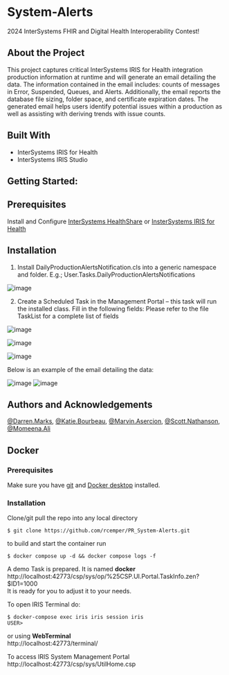 # System-Alerts
2024 InterSystems FHIR and Digital Health Interoperability Contest!

## About the Project
This project captures critical InterSystems IRIS for Health integration production information at runtime and will generate an email detailing the data. The information contained in the email includes: counts of messages in Error, Suspended, Queues, and Alerts.  Additionally, the email reports the database file sizing, folder space, and certificate expiration dates. The generated email helps users identify potential issues within a production as well as assisting with deriving trends with issue counts.

## Built With
* InterSystems IRIS for Health
* InterSystems IRIS Studio

## Getting Started:

## Prerequisites
  Install and Configure [InterSystems HealthShare](https://www.intersystems.com/interoperability-platform/) or [InsterSystems IRIS for Health](https://www.intersystems.com/data-platform/)
  
## Installation
1. Install DailyProductionAlertsNotification.cls into a generic namespace and folder. E.g.; User.Tasks.DailyProductionAlertsNotifications
        
![image](https://github.com/SysIntergrationTechTeam/System-Alerts/assets/110857238/83c57ac0-9130-42c9-865b-94291a606220)

2. Create a Scheduled Task in the Management Portal – this task will run the installed class.  Fill in the following fields:
Please refer to the file TaskList for a complete list of fields

![image](https://github.com/SysIntergrationTechTeam/System-Alerts/assets/110857238/4981c03a-af0f-4352-b31c-8e8b4e6308a1)

![image](https://github.com/SysIntergrationTechTeam/System-Alerts/assets/110857238/a6576829-045f-4aa0-9513-0ccc5b1fe6c0)

![image](https://github.com/SysIntergrationTechTeam/System-Alerts/assets/110857238/165697ea-0415-4190-b45d-9b1b4234bbba)

Below is an example of the email detailing the data:

![image](https://github.com/SysIntergrationTechTeam/System-Alerts/assets/110857238/294f9294-e129-4e93-becd-3d4eae22c7f5)
![image](https://github.com/SysIntergrationTechTeam/System-Alerts/assets/110857238/0d320830-0d18-4b91-bcd2-01c37830d7b2)

## Authors and Acknowledgements
[@Darren.Marks](https://community.intersystems.com/user/darren-marks), [@Katie.Bourbeau](https://community.intersystems.com/user/katie-bourbeau), [@Marvin.Asercion](https://community.intersystems.com/user/marvin-asercion), [@Scott.Nathanson](https://community.intersystems.com/user/scott-nathanson), [@Momeena.Ali](https://community.intersystems.com/user/momeena-ali)

## Docker    

### Prerequisites
Make sure you have [git](https://git-scm.com/book/en/v2/Getting-Started-Installing-Git) and [Docker desktop](https://www.docker.com/products/docker-desktop) installed.
### Installation
Clone/git pull the repo into any local directory
```
$ git clone https://github.com/rcemper/PR_System-Alerts.git
```
to build and start the container run     
```
$ docker compose up -d && docker compose logs -f
```
A demo Task is prepared. It is named **docker**    
http://localhost:42773/csp/sys/op/%25CSP.UI.Portal.TaskInfo.zen?$ID1=1000      
It is ready for you to adjust it to your needs.    

To open IRIS Terminal do:   
```
$ docker-compose exec iris iris session iris 
USER>
```
or using **WebTerminal**     
http://localhost:42773/terminal/      

To access IRIS System Management Portal   
http://localhost:42773/csp/sys/UtilHome.csp    

